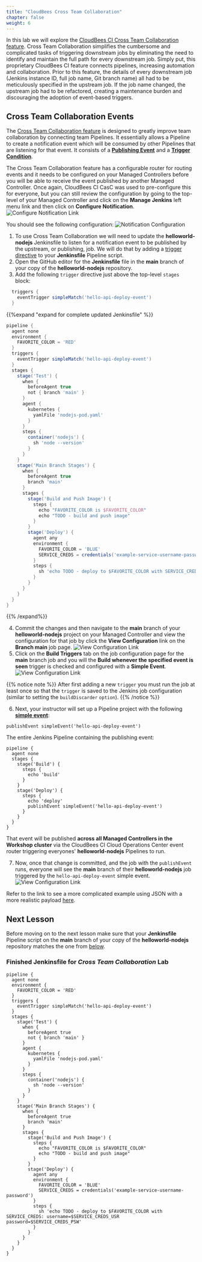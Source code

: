 ```yaml
---
title: "CloudBees Cross Team Collaboration"
chapter: false
weight: 6
--- 
```


In this lab we will explore the [CloudBees CI Cross Team Collaboration feature](https://docs.cloudbees.com/docs/cloudbees-ci/latest/cloud-admin-guide/cross-team-collaboration). Cross Team Collaboration simplifies the cumbersome and complicated tasks of triggering downstream jobs by eliminating the need to identify and maintain the full path for every downstream job. Simply put, this proprietary CloudBees CI feature connects pipelines, increasing automation and collaboration. Prior to this feature, the details of every downstream job (Jenkins instance ID, full job name, Git branch name) all had to be meticulously specified in the upstream job. If the job name changed, the upstream job had to be refactored, creating a maintenance burden and discouraging the adoption of event-based triggers.

## Cross Team Collaboration Events

The [Cross Team Collaboration feature](https://docs.cloudbees.com/docs/cloudbees-ci/latest/cloud-admin-guide/cross-team-collaboration) is designed to greatly improve team collaboration by connecting team Pipelines. It essentially allows a Pipeline to create a notification event which will be consumed by other Pipelines that are listening for that event. It consists of a **[Publishing Event](https://docs.cloudbees.com/docs/cloudbees-ci/latest/cloud-admin-guide/cross-team-collaboration#cross-team-event-publishers)** and a **[Trigger Condition](https://docs.cloudbees.com/docs/cloudbees-ci/latest/cloud-admin-guide/cross-team-collaboration#cross-team-event-triggers)**.

The Cross Team Collaboration feature has a configurable router for routing events and it needs to be configured on your Managed Controllers before you will be able to receive the event published by another Managed Controller. Once again, CloudBees CI CasC was used to pre-configure this for everyone, but you can still review the configuration by going to the top-level of your Managed Controller and click on the **Manage Jenkins** left menu link and then click on **Configure Notification**. ![Configure Notification Link](config-notification-link.png?width=50pc)

 You should see the following configuration: ![Notification Configuration](notification-config.png?width=50pc)


1. To use Cross Team Collaboration we will need to update the **helloworld-nodejs** Jenkinsfile to listen for a notification event to be published by the upstream, or publishing, job. We will do that by adding a [trigger directive](https://www.jenkins.io/doc/book/pipeline/syntax/#triggers) to your **Jenkinsfile** Pipeline script.
2. Open the GitHub editor for the **Jenkinsfile** file in the **main** branch of your copy of the **helloworld-nodejs** repository.
3. Add the following `trigger` directive just above the top-level `stages` block:

```groovy
  triggers {
    eventTrigger simpleMatch('hello-api-deploy-event')
  }
```

{{%expand "expand for complete updated Jenkinsfile" %}}
```groovy
pipeline {
  agent none
  environment {
    FAVORITE_COLOR = 'RED'
  }
  triggers {
    eventTrigger simpleMatch('hello-api-deploy-event')
  }  
  stages {
    stage('Test') {
      when {
        beforeAgent true
        not { branch 'main' }
      }
      agent {
        kubernetes {
          yamlFile 'nodejs-pod.yaml'
        }
      }
      steps {
        container('nodejs') { 
          sh 'node --version'
        }
      }
    }
    stage('Main Branch Stages') {
      when {
        beforeAgent true
        branch 'main'
      }
      stages {
        stage('Build and Push Image') {
          steps {
            echo "FAVORITE_COLOR is $FAVORITE_COLOR"  
            echo "TODO - build and push image"
          }
        }
        stage('Deploy') {
          agent any
          environment {
            FAVORITE_COLOR = 'BLUE'
            SERVICE_CREDS = credentials('example-service-username-password')
          }
          steps {
            sh 'echo TODO - deploy to $FAVORITE_COLOR with SERVICE_CREDS: username=$SERVICE_CREDS_USR password=$SERVICE_CREDS_PSW'
          }
        }
      }
    }
  }
}

```
{{% /expand%}}

4. Commit the changes and then navigate to the **main** branch of your **helloworld-nodejs** project on your Managed Controller and view the configuration for that job by click the **View Configuration** link on the **Branch main** job page. ![View Configuration Link](view-config-link.png?width=50pc)
5. Click on the **Build Triggers** tab on the job configuration page for the **main** branch job and you will the **Build whenever the specified event is seen** trigger is checked and configured with a **Simple Event**. ![View Configuration Link](event-trigger-config.png?width=50pc)

{{% notice note %}}
After first adding a new `trigger` you must run the job at least once so that the `trigger` is saved to the Jenkins job configuration (similar to setting the `buildDiscarder` `option`).
{{% /notice %}}

6. Next, your instructor will set up a Pipeline project with the following **[simple event](https://docs.cloudbees.com/docs/cloudbees-ci/latest/cloud-admin-guide/cross-team-collaboration#cross-team-event-types)**: 

```
publishEvent simpleEvent('hello-api-deploy-event')
```

The entire Jenkins Pipeline containing the publishing event:
```
pipeline {
  agent none
  stages {
    stage('Build') {
      steps {
        echo 'build'
      }
    }
    stage('Deploy') {
      steps {
        echo 'deploy'
        publishEvent simpleEvent('hello-api-deploy-event')
      }
    }
  }
}
```

That event will be published **across all Managed Controllers in the Workshop cluster** via the CloudBees CI Cloud Operations Center event router triggering everyones' **helloworld-nodejs** Pipelines to run. 

7. Now, once that change is committed, and the job with the `publishEvent` runs, everyone will see the **main** branch of their **helloworld-nodejs** job triggered by the `hello-api-deploy-event` simple event. ![View Configuration Link](triggered-by-event.png?width=50pc)


Refer to the link to see a more complicated example using JSON with a more realistic payload [here](https://www.cloudbees.com/blog/how-to-improve-cross-team-collaboration-in-jenkins).

## Next Lesson

Before moving on to the next lesson make sure that your **Jenkinsfile** Pipeline script on the **main** branch of your copy of the **helloworld-nodejs** repository matches the one from [below](#finished-jenkinsfile-for-pipeline-pod-templates-and-cross-team-collaboration).

### Finished Jenkinsfile for *Cross Team Collaboration* Lab
```
pipeline {
  agent none
  environment {
    FAVORITE_COLOR = 'RED'
  }  
  triggers {
    eventTrigger simpleMatch('hello-api-deploy-event')
  }
  stages {
    stage('Test') {
      when {
        beforeAgent true
        not { branch 'main' }
      }
      agent {
        kubernetes {
          yamlFile 'nodejs-pod.yaml'
        }
      }
      steps {
        container('nodejs') { 
          sh 'node --version'
        }
      }
    }
    stage('Main Branch Stages') {
      when {
        beforeAgent true
        branch 'main'
      }
      stages {
        stage('Build and Push Image') {
          steps {
            echo "FAVORITE_COLOR is $FAVORITE_COLOR"  
            echo "TODO - build and push image"
          }
        }
        stage('Deploy') {
          agent any
          environment {
            FAVORITE_COLOR = 'BLUE'
            SERVICE_CREDS = credentials('example-service-username-password')
          }
          steps {
            sh 'echo TODO - deploy to $FAVORITE_COLOR with SERVICE_CREDS: username=$SERVICE_CREDS_USR password=$SERVICE_CREDS_PSW'
          }
        }
      }
    }
  }
}
```

